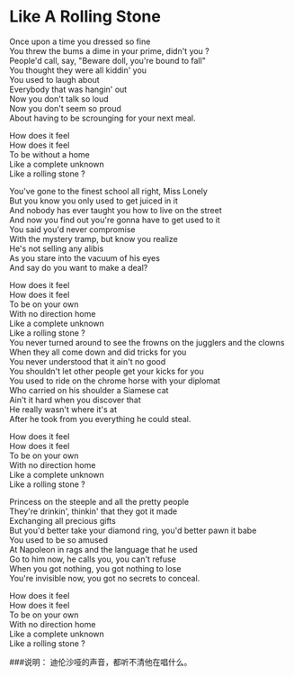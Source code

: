 Like A Rolling Stone
=====================

Once upon a time you dressed so fine  
You threw the bums a dime in your prime, didn't you ?  
People'd call, say, "Beware doll, you're bound to fall"  
You thought they were all kiddin' you  
You used to laugh about  
Everybody that was hangin' out  
Now you don't talk so loud  
Now you don't seem so proud  
About having to be scrounging for your next meal.  

How does it feel  
How does it feel  
To be without a home  
Like a complete unknown  
Like a rolling stone ?  

You've gone to the finest school all right, Miss Lonely  
But you know you only used to get juiced in it  
And nobody has ever taught you how to live on the street  
And now you find out you're gonna have to get used to it  
You said you'd never compromise  
With the mystery tramp, but know you realize  
He's not selling any alibis  
As you stare into the vacuum of his eyes  
And say do you want to make a deal?   

How does it feel  
How does it feel  
To be on your own  
With no direction home  
Like a complete unknown  
Like a rolling stone ?  
You never turned around to see the frowns on the jugglers   and the clowns  
When they all come down and did tricks for you  
You never understood that it ain't no good  
You shouldn't let other people get your kicks for you  
You used to ride on the chrome horse with your diplomat  
Who carried on his shoulder a Siamese cat  
Ain't it hard when you discover that  
He really wasn't where it's at  
After he took from you everything he could steal.  

How does it feel  
How does it feel  
To be on your own  
With no direction home  
Like a complete unknown  
Like a rolling stone ?  

Princess on the steeple and all the pretty people  
They're drinkin', thinkin' that they got it made  
Exchanging all precious gifts   
But you'd better take your diamond ring, you'd better pawn it babe  
You used to be so amused  
At Napoleon in rags and the language that he used  
Go to him now, he calls you, you can't refuse  
When you got nothing, you got nothing to lose  
You're invisible now, you got no secrets to conceal.  

How does it feel  
How does it feel  
To be on your own   
With no direction home  
Like a complete unknown  
Like a rolling stone ?   

###说明：
迪伦沙哑的声音，都听不清他在唱什么。
